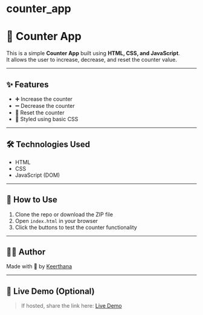 # counter_app

# 🔢 Counter App

This is a simple **Counter App** built using **HTML, CSS, and JavaScript**.  
It allows the user to increase, decrease, and reset the counter value.

---

## ✨ Features

- ➕ Increase the counter
- ➖ Decrease the counter
- 🔄 Reset the counter
- 🎨 Styled using basic CSS

---

## 🛠 Technologies Used

- HTML
- CSS
- JavaScript (DOM)
  
---

## 🧪 How to Use

1. Clone the repo or download the ZIP file  
2. Open `index.html` in your browser  
3. Click the buttons to test the counter functionality

---

## 🙋‍♀️ Author

Made with 💜 by [Keerthana](https://github.com/keerthi05k/counter_app)

---

## 🔗 Live Demo (Optional)

> If hosted, share the link here:
[Live Demo](https://your-live-link.com)
